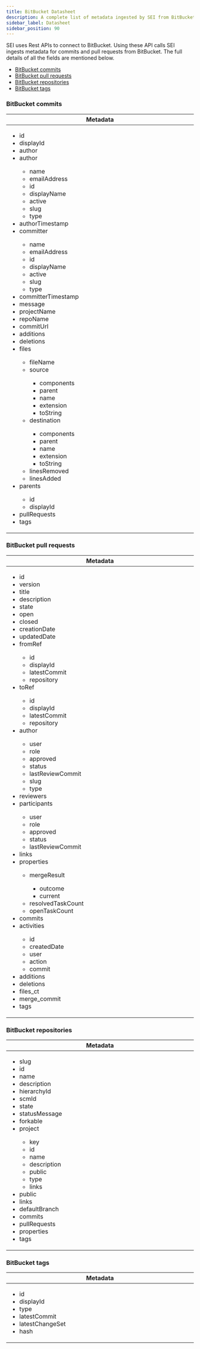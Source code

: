 ```yaml
---
title: BitBucket Datasheet
description: A complete list of metadata ingested by SEI from BitBucket
sidebar_label: Datasheet
sidebar_position: 90
---
```


SEI uses Rest APIs to connect to BitBucket. Using these API calls SEI ingests metadata for commits and pull requests from BitBucket.
The full details of all the fields are mentioned below.

- [BitBucket commits](#bitbucket-commits)
- [BitBucket pull requests](#bitbucket-pull-requests)
- [BitBucket repositories](#bitbucket-repositories)
- [BitBucket tags](#bitbucket-tags)

### BitBucket commits

<table>
  <thead>
    <tr>
      <th width="1000px">Metadata</th>
    </tr>
  </thead>
  <tbody>
    <tr>
      <td width="1000px">
        <ul>
          <li>id</li>
          <li>displayId</li>
          <li>author</li>
          <li>author</li>
            <ul>
              <li>name</li>
              <li>emailAddress</li>
              <li>id</li>
              <li>displayName</li>
              <li>active</li>
              <li>slug</li>
              <li>type</li>
            </ul>
          <li>authorTimestamp</li>
          <li>committer</li>
            <ul>
              <li>name</li>
              <li>emailAddress</li>
              <li>id</li>
              <li>displayName</li>
              <li>active</li>
              <li>slug</li>
              <li>type</li>
            </ul>
          <li>committerTimestamp</li>
          <li>message</li>
          <li>projectName</li>
          <li>repoName</li>
          <li>commitUrl</li>
          <li>additions</li>
          <li>deletions</li>
          <li>files</li>
            <ul>
              <li>fileName</li>
              <li>source</li>
                <ul>
                    <li>components</li>
                    <li>parent</li>
                    <li>name</li>
                    <li>extension</li>
                    <li>toString</li>
                </ul>
              <li>destination</li>
                <ul>
                    <li>components</li>
                    <li>parent</li>
                    <li>name</li>
                    <li>extension</li>
                    <li>toString</li>
                </ul>
              <li>linesRemoved</li>
              <li>linesAdded</li>
            </ul>
          <li>parents</li>
            <ul>
                <li>id</li>
                <li>displayId</li>
            </ul>
          <li>pullRequests</li>
          <li>tags</li>
        </ul>
      </td>
    </tr>
  </tbody>
</table>


### BitBucket pull requests

<table>
  <thead>
    <tr>
      <th width="1000px">Metadata</th>
    </tr>
  </thead>
  <tbody>
    <tr>
      <td width="1000px">
        <ul>
          <li>id</li>
          <li>version</li>
          <li>title</li>
          <li>description</li>
          <li>state</li>
          <li>open</li>
          <li>closed</li>
          <li>creationDate</li>
          <li>updatedDate</li>
          <li>fromRef</li>
            <ul>
              <li>id</li>
              <li>displayId</li>
              <li>latestCommit</li>
              <li>repository</li>
            </ul>
          <li>toRef</li>
            <ul>
              <li>id</li>
              <li>displayId</li>
              <li>latestCommit</li>
              <li>repository</li>
            </ul>   
          <li>author</li>
            <ul>
              <li>user</li>
              <li>role</li>
              <li>approved</li>
              <li>status</li>
              <li>lastReviewCommit</li>
              <li>slug</li>
              <li>type</li>
            </ul>
          <li>reviewers</li>
          <li>participants</li>
            <ul>
              <li>user</li>
              <li>role</li>
              <li>approved</li>
              <li>status</li>
              <li>lastReviewCommit</li>
            </ul>
          <li>links</li>
          <li>properties</li>
            <ul>
              <li>mergeResult</li>
              <ul>
                    <li>outcome</li>
                    <li>current</li>
              </ul>
              <li>resolvedTaskCount</li>
              <li>openTaskCount</li>
            </ul>
          <li>commits</li>
          <li>activities</li>
            <ul>
              <li>id</li>
              <li>createdDate</li>
              <li>user</li>
              <li>action</li>
              <li>commit</li>
            </ul>
          <li>additions</li>
          <li>deletions</li>
          <li>files_ct</li>
          <li>merge_commit</li>
          <li>tags</li>
        </ul>
      </td>
    </tr>
  </tbody>
</table>

### BitBucket repositories

<table>
  <thead>
    <tr>
      <th width="1000px">Metadata</th>
    </tr>
  </thead>
  <tbody>
    <tr>
      <td width="1000px">
        <ul>
          <li>slug</li>
          <li>id</li>
          <li>name</li>
          <li>description</li>
          <li>hierarchyId</li>
          <li>scmId</li>
          <li>state</li>
          <li>statusMessage</li>
          <li>forkable</li>
          <li>project</li>
            <ul>
              <li>key</li>
              <li>id</li>
              <li>name</li>
              <li>description</li>
              <li>public</li>
              <li>type</li>
              <li>links</li>
            </ul>
          <li>public</li>
          <li>links</li>
          <li>defaultBranch</li>
          <li>commits</li>
          <li>pullRequests</li>
          <li>properties</li>
          <li>tags</li>
        </ul>
      </td>
    </tr>
  </tbody>
</table>

### BitBucket tags

<table>
  <thead>
    <tr>
      <th width="1000px">Metadata</th>
    </tr>
  </thead>
  <tbody>
    <tr>
      <td width="1000px">
        <ul>
          <li>id</li>
          <li>displayId</li>
          <li>type</li>
          <li>latestCommit</li>
          <li>latestChangeSet</li>
          <li>hash</li>
        </ul>
      </td>
    </tr>
  </tbody>
</table>